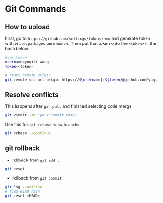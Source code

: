 # Git Commands

## How to upload
First, go to `https://github.com/settings/tokens/new` and generate token with `write:packages` permission. Then put that token onto the `<token>` in the bash below.

```bash
#set token
username=yuqiii-wang
token=<token>

# reset remote origin
git remote set-url origin https://${username}:${token}@github.com/yuqiii-wang/InterviewQuesPractices.git

```

## Resolve conflicts

This happens after `git pull` and finished selecting code merge
```bash
git commit -am "your commit smsg"
```

Use this for `git rebase <new_branch>`
```bash
git rebase --continue
```

## git rollback

* rollback from `git add .`

```bash
git reset .
```

* rollback from `git commit`

```bash
git log --oneline
# find HEAD hash
git reset <HEAD>
```